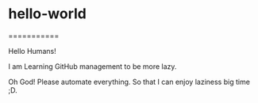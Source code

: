# hello-world
===========

Hello Humans!

I am Learning GitHub management to be more lazy.

Oh God! Please automate everything. So that I can enjoy laziness big time ;D.
